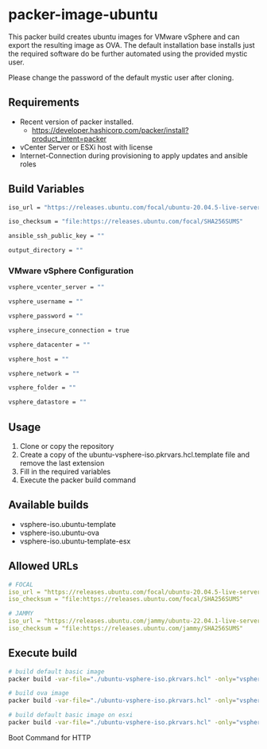 # packer-image-ubuntu

This packer build creates ubuntu images for VMware vSphere and can export the resulting image as OVA.
The default installation base installs just the required software do be further automated using the provided mystic user.

Please change the password of the default mystic user after cloning.

## Requirements

* Recent version of packer installed.
  * https://developer.hashicorp.com/packer/install?product_intent=packer
* vCenter Server or ESXi host with license
* Internet-Connection during provisioning to apply updates and ansible roles

## Build Variables

```bash
iso_url = "https://releases.ubuntu.com/focal/ubuntu-20.04.5-live-server-amd64.iso"
```

```bash
iso_checksum = "file:https://releases.ubuntu.com/focal/SHA256SUMS"
```

```bash
ansible_ssh_public_key = ""
```

```bash
output_directory = ""
```

### VMware vSphere Configuration

```bash
vsphere_vcenter_server = ""
```

```bash
vsphere_username = ""
```

```bash
vsphere_password = ""
```

```bash
vsphere_insecure_connection = true
```

```bash
vsphere_datacenter = ""
```

```bash
vsphere_host = ""
```

```bash
vsphere_network = ""
```

```bash
vsphere_folder = ""
```

```bash
vsphere_datastore = ""
```

## Usage

1. Clone or copy the repository
2. Create a copy of the ubuntu-vsphere-iso.pkrvars.hcl.template file and remove the last extension
3. Fill in the required variables
4. Execute the packer build command

## Available builds

* vsphere-iso.ubuntu-template
* vsphere-iso.ubuntu-ova
* vsphere-iso.ubuntu-template-esx

## Allowed URLs

```yaml
# FOCAL
iso_url = "https://releases.ubuntu.com/focal/ubuntu-20.04.5-live-server-amd64.iso"
iso_checksum = "file:https://releases.ubuntu.com/focal/SHA256SUMS"

# JAMMY
iso_url = "https://releases.ubuntu.com/jammy/ubuntu-22.04.1-live-server-amd64.iso"
iso_checksum = "file:https://releases.ubuntu.com/jammy/SHA256SUMS"
```

## Execute build

```bash
# build default basic image
packer build -var-file="./ubuntu-vsphere-iso.pkrvars.hcl" -only="vsphere-iso.ubuntu-template" .

# build ova image
packer build -var-file="./ubuntu-vsphere-iso.pkrvars.hcl" -only="vsphere-iso.ubuntu-ova" .

# build default basic image on esxi
packer build -var-file="./ubuntu-vsphere-iso.pkrvars.hcl" -only="vsphere-iso.ubuntu-template-esx" .
```

Boot Command for HTTP

```hcl

```
